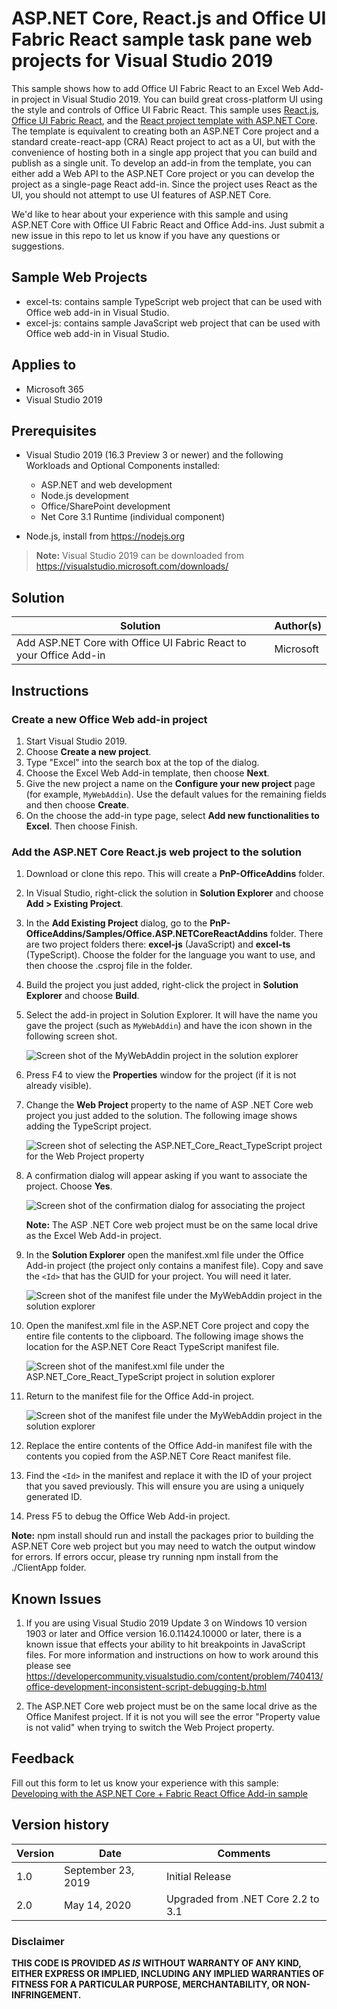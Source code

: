 # ASP.NET Core, React.js and Office UI Fabric React sample task pane web projects for Visual Studio 2019

This sample shows how to add Office UI Fabric React to an Excel Web Add-in project in Visual Studio 2019. You can build great cross-platform UI using the style and controls of Office UI Fabric React. This sample uses [React.js](https://reactjs.org/), [Office UI Fabric React](https://github.com/OfficeDev/office-ui-fabric-react), and the [React project template with ASP.NET Core](https://docs.microsoft.com/aspnet/core/client-side/spa/react). The template is equivalent to creating both an ASP.NET Core project and a standard create-react-app (CRA) React project to act as a UI, but with the convenience of hosting both in a single app project that you can build and publish as a single unit. To develop an add-in from the template, you can either add a Web API to the ASP.NET Core project or you can develop the project as a single-page React add-in. Since the project uses React as the UI, you should not attempt to use UI features of ASP.NET Core.

We'd like to hear about your experience with this sample and using ASP.NET Core with Office UI Fabric React and Office Add-ins. Just submit a new issue in this repo to let us know if you have any questions or suggestions.

## Sample Web Projects

- excel-ts: contains sample TypeScript web project that can be used with Office web add-in in Visual Studio.
- excel-js: contains sample JavaScript web project that can be used with Office web add-in in Visual Studio.

## Applies to

- Microsoft 365
- Visual Studio 2019

## Prerequisites

- Visual Studio 2019 (16.3 Preview 3 or newer) and the following Workloads and Optional Components installed:

  - ASP.NET and web development
  - Node.js development
  - Office/SharePoint development
  - Net Core 3.1 Runtime (individual component)

- Node.js, install from https://nodejs.org

> **Note:** Visual Studio 2019 can be downloaded from https://visualstudio.microsoft.com/downloads/

## Solution

| Solution                                                           | Author(s) |
| ------------------------------------------------------------------ | --------- |
| Add ASP.NET Core with Office UI Fabric React to your Office Add-in | Microsoft |

## Instructions

### Create a new Office Web add-in project

1. Start Visual Studio 2019.
2. Choose **Create a new project**.
3. Type "Excel" into the search box at the top of the dialog.
4. Choose the Excel Web Add-in template, then choose **Next**.
5. Give the new project a name on the **Configure your new project** page (for example, `MyWebAddin`). Use the default values for the remaining fields and then choose **Create**.
6. On the choose the add-in type page, select **Add new functionalities to Excel**. Then choose Finish.

### Add the ASP.NET Core React.js web project to the solution

1. Download or clone this repo. This will create a **PnP-OfficeAddins** folder.
2. In Visual Studio, right-click the solution in **Solution Explorer** and choose **Add > Existing Project**.
3. In the **Add Existing Project** dialog, go to the **PnP-OfficeAddins/Samples/Office.ASP.NETCoreReactAddins** folder. There are two project folders there: **excel-js** (JavaScript) and **excel-ts** (TypeScript). Choose the folder for the language you want to use, and then choose the .csproj file in the folder.
4. Build the project you just added, right-click the project in **Solution Explorer** and choose **Build**.
5. Select the add-in project in Solution Explorer. It will have the name you gave the project (such as `MyWebAddin`) and have the icon shown in the following screen shot.

   ![Screen shot of the MyWebAddin project in the solution explorer](web-addin-project.png)

6. Press F4 to view the **Properties** window for the project (if it is not already visible).
7. Change the **Web Project** property to the name of ASP .NET Core web project you just added to the solution. The following image shows adding the TypeScript project.

   ![Screen shot of selecting the ASP.NET_Core_React_TypeScript project for the Web Project property](associate-web-project.png)

8. A confirmation dialog will appear asking if you want to associate the project. Choose **Yes**.

   ![Screen shot of the confirmation dialog for associating the project](confirm-associate-project.png)

   **Note:** The ASP .NET Core web project must be on the same local drive as the Excel Web Add-in project.

9. In the **Solution Explorer** open the manifest.xml file under the Office Add-in project (the project only contains a manifest file). Copy and save the `<Id>` that has the GUID for your project. You will need it later.

   ![Screen shot of the manifest file under the MyWebAddin project in the solution explorer](project-manifest.png)

10. Open the manifest.xml file in the ASP.NET Core project and copy the entire file contents to the clipboard. The following image shows the location for the ASP.NET Core React TypeScript manifest file.

    ![Screen shot of the manifest.xml file under the ASP.NET_Core_React_TypeScript project in solution explorer](aspnet-core-manifest.png)

11. Return to the manifest file for the Office Add-in project.

    ![Screen shot of the manifest file under the MyWebAddin project in the solution explorer](project-manifest.png)

12. Replace the entire contents of the Office Add-in manifest file with the contents you copied from the ASP.NET Core React manifest file.
13. Find the `<Id>` in the manifest and replace it with the ID of your project that you saved previously. This will ensure you are using a uniquely generated ID.
14. Press F5 to debug the Office Web Add-in project.

**Note:** npm install should run and install the packages prior to building the ASP.NET Core web project but you may need to watch the output window for errors. If errors occur, please try running npm install from the ./ClientApp folder.

## Known Issues

1. If you are using Visual Studio 2019 Update 3 on Windows 10 version 1903 or later and Office version 16.0.11424.10000 or later, there is a known issue that effects your ability to hit breakpoints in JavaScript files. For more information and instructions on how to work around this please see https://developercommunity.visualstudio.com/content/problem/740413/office-development-inconsistent-script-debugging-b.html

2. The ASP.NET Core web project must be on the same local drive as the Office Manifest project. If it is not you will see the error "Property value is not valid" when trying to switch the Web Project property.

## Feedback

Fill out this form to let us know your experience with this sample: [Developing with the ASP.NET Core + Fabric React Office Add-in sample](https://forms.microsoft.com/Pages/ResponsePage.aspx?id=v4j5cvGGr0GRqy180BHbR9Kwcf15u95EqS7NUgPuo5xUN0dYSFdQNVhFRDBaMjI1SDNXNFlKSkFNMC4u)

## Version history

| Version | Date               | Comments                           |
| ------- | ------------------ | ---------------------------------- |
| 1.0     | September 23, 2019 | Initial Release                    |
| 2.0     | May 14, 2020       | Upgraded from .NET Core 2.2 to 3.1 |

### Disclaimer

**THIS CODE IS PROVIDED _AS IS_ WITHOUT WARRANTY OF ANY KIND, EITHER EXPRESS OR IMPLIED, INCLUDING ANY IMPLIED WARRANTIES OF FITNESS FOR A PARTICULAR PURPOSE, MERCHANTABILITY, OR NON-INFRINGEMENT.**
